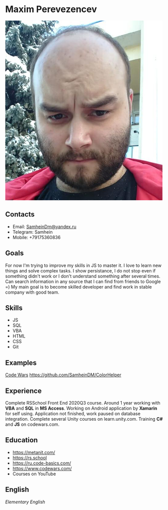 # Maxim Perevezencev
![](photo.png)
## Contacts
* Email: SamheinDm@yandex.ru
* Telegram: Samhein
* Mobile: +79175360836
## Goals
For now I'm trying to improve my skills in JS to master it. I love to learn new things and
solve complex tasks. I show persistance, I do not stop even if something didn't work or I don't understand something after
several times. Can search information in any source that I can find from friends to Google =) My main goal is to become skilled 
developer and find work in stable company with good team. 
## Skills
* JS
* SQL
* VBA
* HTML
* CSS
* Git
## Examples
[Code Wars](https://www.codewars.com/users/SamheinDM)
https://github.com/SamheinDM/ColorHelper
## Experience
Complete RSSchool Front End 2020Q3 course. Around 1 year working with **VBA** and **SQL** in **MS Access**.
Working on Android application by **Xamarin** for self using. Application not finished, work paused on database integration.
Complete several Unity courses on learn.unity.com. Training **C#** and **JS** on codewars.com.
## Education
* https://metanit.com/
* https://rs.school
* https://ru.code-basics.com/
* https://www.codewars.com/
* Courses on YouTube
## English
*Elementary English*
